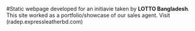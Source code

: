 #Static webpage developed for an initiavie taken by **LOTTO Bangladesh**.
This site worked as a portfolio/showcase of our sales agent.
Visit (radep.expressleatherbd.com)
